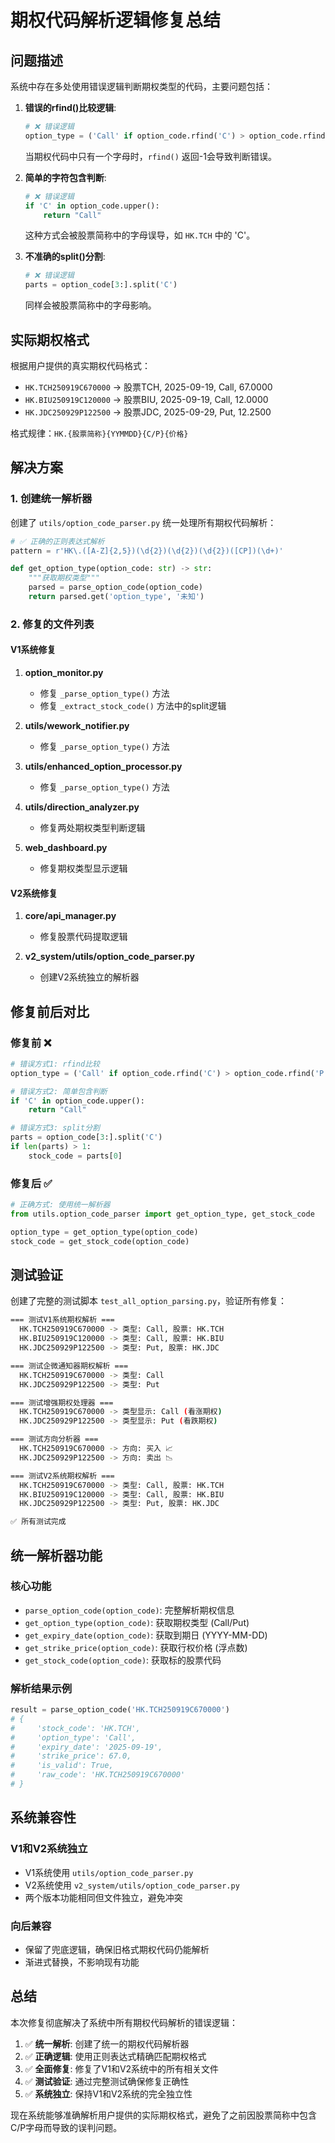 # 期权代码解析逻辑修复总结

## 问题描述

系统中存在多处使用错误逻辑判断期权类型的代码，主要问题包括：

1. **错误的rfind()比较逻辑**:
   ```python
   # ❌ 错误逻辑
   option_type = ('Call' if option_code.rfind('C') > option_code.rfind('P') else 'Put')
   ```
   当期权代码中只有一个字母时，`rfind()` 返回-1会导致判断错误。

2. **简单的字符包含判断**:
   ```python
   # ❌ 错误逻辑
   if 'C' in option_code.upper():
       return "Call"
   ```
   这种方式会被股票简称中的字母误导，如 `HK.TCH` 中的 'C'。

3. **不准确的split()分割**:
   ```python
   # ❌ 错误逻辑
   parts = option_code[3:].split('C')
   ```
   同样会被股票简称中的字母影响。

## 实际期权格式

根据用户提供的真实期权代码格式：
- `HK.TCH250919C670000` → 股票TCH, 2025-09-19, Call, 67.0000
- `HK.BIU250919C120000` → 股票BIU, 2025-09-19, Call, 12.0000  
- `HK.JDC250929P122500` → 股票JDC, 2025-09-29, Put, 12.2500

格式规律：`HK.{股票简称}{YYMMDD}{C/P}{价格}`

## 解决方案

### 1. 创建统一解析器

创建了 `utils/option_code_parser.py` 统一处理所有期权代码解析：

```python
# ✅ 正确的正则表达式解析
pattern = r'HK\.([A-Z]{2,5})(\d{2})(\d{2})(\d{2})([CP])(\d+)'

def get_option_type(option_code: str) -> str:
    """获取期权类型"""
    parsed = parse_option_code(option_code)
    return parsed.get('option_type', '未知')
```

### 2. 修复的文件列表

#### V1系统修复
1. **option_monitor.py**
   - 修复 `_parse_option_type()` 方法
   - 修复 `_extract_stock_code()` 方法中的split逻辑

2. **utils/wework_notifier.py**
   - 修复 `_parse_option_type()` 方法

3. **utils/enhanced_option_processor.py**
   - 修复 `_parse_option_type()` 方法

4. **utils/direction_analyzer.py**
   - 修复两处期权类型判断逻辑

5. **web_dashboard.py**
   - 修复期权类型显示逻辑

#### V2系统修复
1. **core/api_manager.py**
   - 修复股票代码提取逻辑

2. **v2_system/utils/option_code_parser.py**
   - 创建V2系统独立的解析器

## 修复前后对比

### 修复前 ❌
```python
# 错误方式1: rfind比较
option_type = ('Call' if option_code.rfind('C') > option_code.rfind('P') else 'Put')

# 错误方式2: 简单包含判断
if 'C' in option_code.upper():
    return "Call"

# 错误方式3: split分割
parts = option_code[3:].split('C')
if len(parts) > 1:
    stock_code = parts[0]
```

### 修复后 ✅
```python
# 正确方式: 使用统一解析器
from utils.option_code_parser import get_option_type, get_stock_code

option_type = get_option_type(option_code)
stock_code = get_stock_code(option_code)
```

## 测试验证

创建了完整的测试脚本 `test_all_option_parsing.py`，验证所有修复：

```bash
=== 测试V1系统期权解析 ===
  HK.TCH250919C670000 -> 类型: Call, 股票: HK.TCH
  HK.BIU250919C120000 -> 类型: Call, 股票: HK.BIU
  HK.JDC250929P122500 -> 类型: Put, 股票: HK.JDC

=== 测试企微通知器期权解析 ===
  HK.TCH250919C670000 -> 类型: Call
  HK.JDC250929P122500 -> 类型: Put

=== 测试增强期权处理器 ===
  HK.TCH250919C670000 -> 类型显示: Call (看涨期权)
  HK.JDC250929P122500 -> 类型显示: Put (看跌期权)

=== 测试方向分析器 ===
  HK.TCH250919C670000 -> 方向: 买入 📈
  HK.JDC250929P122500 -> 方向: 卖出 📉

=== 测试V2系统期权解析 ===
  HK.TCH250919C670000 -> 类型: Call, 股票: HK.TCH
  HK.BIU250919C120000 -> 类型: Call, 股票: HK.BIU
  HK.JDC250929P122500 -> 类型: Put, 股票: HK.JDC

✅ 所有测试完成
```

## 统一解析器功能

### 核心功能
- `parse_option_code(option_code)`: 完整解析期权信息
- `get_option_type(option_code)`: 获取期权类型 (Call/Put)
- `get_expiry_date(option_code)`: 获取到期日 (YYYY-MM-DD)
- `get_strike_price(option_code)`: 获取行权价格 (浮点数)
- `get_stock_code(option_code)`: 获取标的股票代码

### 解析结果示例
```python
result = parse_option_code('HK.TCH250919C670000')
# {
#     'stock_code': 'HK.TCH',
#     'option_type': 'Call',
#     'expiry_date': '2025-09-19',
#     'strike_price': 67.0,
#     'is_valid': True,
#     'raw_code': 'HK.TCH250919C670000'
# }
```

## 系统兼容性

### V1和V2系统独立
- V1系统使用 `utils/option_code_parser.py`
- V2系统使用 `v2_system/utils/option_code_parser.py`
- 两个版本功能相同但文件独立，避免冲突

### 向后兼容
- 保留了兜底逻辑，确保旧格式期权代码仍能解析
- 渐进式替换，不影响现有功能

## 总结

本次修复彻底解决了系统中所有期权代码解析的错误逻辑：

1. ✅ **统一解析**: 创建了统一的期权代码解析器
2. ✅ **正确逻辑**: 使用正则表达式精确匹配期权格式
3. ✅ **全面修复**: 修复了V1和V2系统中的所有相关文件
4. ✅ **测试验证**: 通过完整测试确保修复正确性
5. ✅ **系统独立**: 保持V1和V2系统的完全独立性

现在系统能够准确解析用户提供的实际期权格式，避免了之前因股票简称中包含C/P字母而导致的误判问题。